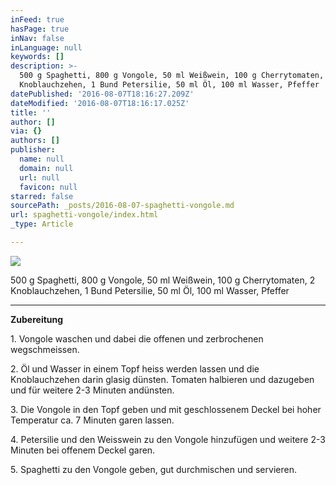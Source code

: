 ```yaml
---
inFeed: true
hasPage: true
inNav: false
inLanguage: null
keywords: []
description: >-
  500 g Spaghetti, 800 g Vongole, 50 ml Weißwein, 100 g Cherrytomaten, 2
  Knoblauchzehen, 1 Bund Petersilie, 50 ml Öl, 100 ml Wasser, Pfeffer
datePublished: '2016-08-07T18:16:27.209Z'
dateModified: '2016-08-07T18:16:17.025Z'
title: ''
author: []
via: {}
authors: []
publisher:
  name: null
  domain: null
  url: null
  favicon: null
starred: false
sourcePath: _posts/2016-08-07-spaghetti-vongole.md
url: spaghetti-vongole/index.html
_type: Article

---
```

![](https://the-grid-user-content.s3-us-west-2.amazonaws.com/1a6f05d4-15a0-46b6-b831-52d13e541eda.jpg)

500 g Spaghetti, 800 g Vongole, 50 ml Weißwein, 100 g Cherrytomaten, 2 Knoblauchzehen, 1 Bund Petersilie, 50 ml Öl, 100 ml Wasser, Pfeffer

****

**Zubereitung**

1\. Vongole waschen und dabei die offenen und zerbrochenen wegschmeissen.

2\. Öl und Wasser in einem Topf heiss werden lassen und die Knoblauchzehen darin glasig dünsten. Tomaten halbieren und dazugeben und für weitere 2-3 Minuten andünsten.

3\. Die Vongole in den Topf geben und mit geschlossenem Deckel bei hoher Temperatur ca. 7 Minuten garen lassen.

4\. Petersilie und den Weisswein zu den Vongole hinzufügen und weitere 2-3 Minuten bei offenem Deckel garen.

5\. Spaghetti zu den Vongole geben, gut durchmischen und servieren.
